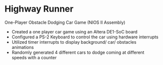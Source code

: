 # Highway Runner
One-Player Obstacle Dodging Car Game (NIOS II Assembly)

- Created a one player car game using an Altera DE1-SoC board
- Configured a PS-2 Keyboard to control the car using hardware interrupts
- Utilized timer interrupts to display background/ car/ obstacles animations 
- Randomly generated 4 different cars to dodge coming at different speeds with a counter

